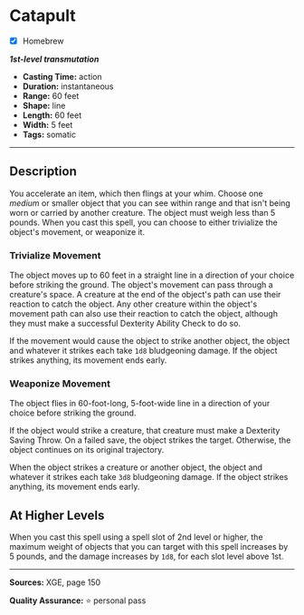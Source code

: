 # Catapult
- [x] Homebrew

***1st-level transmutation***
- **Casting Time:** action
- **Duration:** instantaneous
- **Range:** 60 feet
- **Shape:** line
- **Length:** 60 feet
- **Width:** 5 feet
- **Tags:** somatic

---

## Description
You accelerate an item, which then flings at your whim.
Choose one *medium* or smaller object that you can see within range and that isn't being worn or carried by another creature.
The object must weigh less than 5 pounds.
When you cast this spell, you can choose to either trivialize the object's movement, or weaponize it.

### Trivialize Movement
The object moves up to 60 feet in a straight line in a direction of your choice before striking the ground.
The object's movement can pass through a creature's space.
A creature at the end of the object's path can use their reaction to catch the object.
Any other creature within the object's movement path can also use their reaction to catch the object, although they must make a successful Dexterity Ability Check to do so.

If the movement would cause the object to strike another object, the object and whatever it strikes each take `1d8` bludgeoning damage.
If the object strikes anything, its movement ends early.

### Weaponize Movement
The object flies in 60-foot-long, 5-foot-wide line in a direction of your choice before striking the ground.

If the object would strike a creature, that creature must make a Dexterity Saving Throw.
On a failed save, the object strikes the target.
Otherwise, the object continues on its original trajectory.

When the object strikes a creature or another object, the object and whatever it strikes each take `3d8` bludgeoning damage.
If the object strikes anything, its movement ends early.

## At Higher Levels
When you cast this spell using a spell slot of 2nd level or higher, the maximum weight of objects that you can target with this spell increases by 5 pounds, and the damage increases by `1d8`, for each slot level above 1st.

---

**Sources:** XGE, page 150

**Quality Assurance:** :star: personal pass
